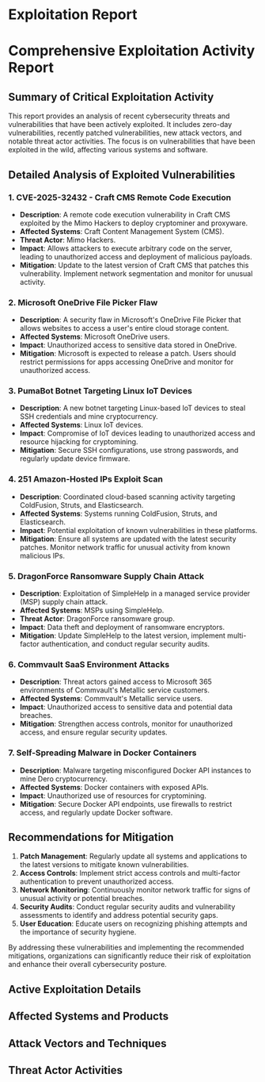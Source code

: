 # Exploitation Report

# Comprehensive Exploitation Activity Report

## Summary of Critical Exploitation Activity

This report provides an analysis of recent cybersecurity threats and vulnerabilities that have been actively exploited. It includes zero-day vulnerabilities, recently patched vulnerabilities, new attack vectors, and notable threat actor activities. The focus is on vulnerabilities that have been exploited in the wild, affecting various systems and software.

## Detailed Analysis of Exploited Vulnerabilities

### 1. **CVE-2025-32432 - Craft CMS Remote Code Execution**
- **Description**: A remote code execution vulnerability in Craft CMS exploited by the Mimo Hackers to deploy cryptominer and proxyware.
- **Affected Systems**: Craft Content Management System (CMS).
- **Threat Actor**: Mimo Hackers.
- **Impact**: Allows attackers to execute arbitrary code on the server, leading to unauthorized access and deployment of malicious payloads.
- **Mitigation**: Update to the latest version of Craft CMS that patches this vulnerability. Implement network segmentation and monitor for unusual activity.

### 2. **Microsoft OneDrive File Picker Flaw**
- **Description**: A security flaw in Microsoft's OneDrive File Picker that allows websites to access a user's entire cloud storage content.
- **Affected Systems**: Microsoft OneDrive users.
- **Impact**: Unauthorized access to sensitive data stored in OneDrive.
- **Mitigation**: Microsoft is expected to release a patch. Users should restrict permissions for apps accessing OneDrive and monitor for unauthorized access.

### 3. **PumaBot Botnet Targeting Linux IoT Devices**
- **Description**: A new botnet targeting Linux-based IoT devices to steal SSH credentials and mine cryptocurrency.
- **Affected Systems**: Linux IoT devices.
- **Impact**: Compromise of IoT devices leading to unauthorized access and resource hijacking for cryptomining.
- **Mitigation**: Secure SSH configurations, use strong passwords, and regularly update device firmware.

### 4. **251 Amazon-Hosted IPs Exploit Scan**
- **Description**: Coordinated cloud-based scanning activity targeting ColdFusion, Struts, and Elasticsearch.
- **Affected Systems**: Systems running ColdFusion, Struts, and Elasticsearch.
- **Impact**: Potential exploitation of known vulnerabilities in these platforms.
- **Mitigation**: Ensure all systems are updated with the latest security patches. Monitor network traffic for unusual activity from known malicious IPs.

### 5. **DragonForce Ransomware Supply Chain Attack**
- **Description**: Exploitation of SimpleHelp in a managed service provider (MSP) supply chain attack.
- **Affected Systems**: MSPs using SimpleHelp.
- **Threat Actor**: DragonForce ransomware group.
- **Impact**: Data theft and deployment of ransomware encryptors.
- **Mitigation**: Update SimpleHelp to the latest version, implement multi-factor authentication, and conduct regular security audits.

### 6. **Commvault SaaS Environment Attacks**
- **Description**: Threat actors gained access to Microsoft 365 environments of Commvault's Metallic service customers.
- **Affected Systems**: Commvault's Metallic service users.
- **Impact**: Unauthorized access to sensitive data and potential data breaches.
- **Mitigation**: Strengthen access controls, monitor for unauthorized access, and ensure regular security updates.

### 7. **Self-Spreading Malware in Docker Containers**
- **Description**: Malware targeting misconfigured Docker API instances to mine Dero cryptocurrency.
- **Affected Systems**: Docker containers with exposed APIs.
- **Impact**: Unauthorized use of resources for cryptomining.
- **Mitigation**: Secure Docker API endpoints, use firewalls to restrict access, and regularly update Docker software.

## Recommendations for Mitigation

1. **Patch Management**: Regularly update all systems and applications to the latest versions to mitigate known vulnerabilities.
2. **Access Controls**: Implement strict access controls and multi-factor authentication to prevent unauthorized access.
3. **Network Monitoring**: Continuously monitor network traffic for signs of unusual activity or potential breaches.
4. **Security Audits**: Conduct regular security audits and vulnerability assessments to identify and address potential security gaps.
5. **User Education**: Educate users on recognizing phishing attempts and the importance of security hygiene.

By addressing these vulnerabilities and implementing the recommended mitigations, organizations can significantly reduce their risk of exploitation and enhance their overall cybersecurity posture.

## Active Exploitation Details



## Affected Systems and Products



## Attack Vectors and Techniques



## Threat Actor Activities

 